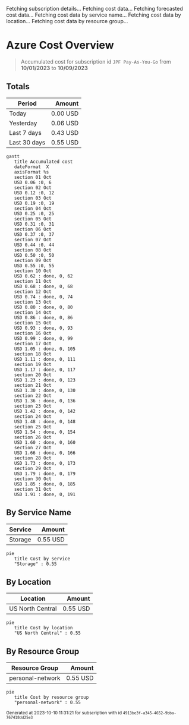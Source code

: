 Fetching subscription details...
Fetching cost data...
Fetching forecasted cost data...
Fetching cost data by service name...
Fetching cost data by location...
Fetching cost data by resource group...
# Azure Cost Overview

> Accumulated cost for subscription id `JPF Pay-As-You-Go` from **10/01/2023** to **10/09/2023**

## Totals

|Period|Amount|
|---|---:|
|Today|0.00 USD|
|Yesterday|0.06 USD|
|Last 7 days|0.43 USD|
|Last 30 days|0.55 USD|

```mermaid
gantt
   title Accumulated cost
   dateFormat  X
   axisFormat %s
   section 01 Oct
   USD 0.06 :0, 6
   section 02 Oct
   USD 0.12 :0, 12
   section 03 Oct
   USD 0.19 :0, 19
   section 04 Oct
   USD 0.25 :0, 25
   section 05 Oct
   USD 0.31 :0, 31
   section 06 Oct
   USD 0.37 :0, 37
   section 07 Oct
   USD 0.44 :0, 44
   section 08 Oct
   USD 0.50 :0, 50
   section 09 Oct
   USD 0.55 :0, 55
   section 10 Oct
   USD 0.62 : done, 0, 62
   section 11 Oct
   USD 0.68 : done, 0, 68
   section 12 Oct
   USD 0.74 : done, 0, 74
   section 13 Oct
   USD 0.80 : done, 0, 80
   section 14 Oct
   USD 0.86 : done, 0, 86
   section 15 Oct
   USD 0.93 : done, 0, 93
   section 16 Oct
   USD 0.99 : done, 0, 99
   section 17 Oct
   USD 1.05 : done, 0, 105
   section 18 Oct
   USD 1.11 : done, 0, 111
   section 19 Oct
   USD 1.17 : done, 0, 117
   section 20 Oct
   USD 1.23 : done, 0, 123
   section 21 Oct
   USD 1.30 : done, 0, 130
   section 22 Oct
   USD 1.36 : done, 0, 136
   section 23 Oct
   USD 1.42 : done, 0, 142
   section 24 Oct
   USD 1.48 : done, 0, 148
   section 25 Oct
   USD 1.54 : done, 0, 154
   section 26 Oct
   USD 1.60 : done, 0, 160
   section 27 Oct
   USD 1.66 : done, 0, 166
   section 28 Oct
   USD 1.73 : done, 0, 173
   section 29 Oct
   USD 1.79 : done, 0, 179
   section 30 Oct
   USD 1.85 : done, 0, 185
   section 31 Oct
   USD 1.91 : done, 0, 191
```

## By Service Name

|Service|Amount|
|---|---:|
|Storage|0.55 USD|

```mermaid
pie
   title Cost by service
   "Storage" : 0.55
```

## By Location

|Location|Amount|
|---|---:|
|US North Central|0.55 USD|

```mermaid
pie
   title Cost by location
   "US North Central" : 0.55
```

## By Resource Group

|Resource Group|Amount|
|---|---:|
|personal-network|0.55 USD|

```mermaid
pie
   title Cost by resource group
   "personal-network" : 0.55
```

<sup>Generated at 2023-10-10 11:31:21 for subscription with id `4913be3f-a345-4652-9bba-767418dd25e3`</sup>

